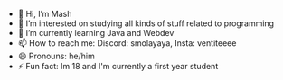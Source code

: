 - 👋 Hi, I’m Mash
- 👀 I’m interested on studying all kinds of stuff related to programming
- 🌱 I’m currently learning Java and Webdev
- 📫 How to reach me: Discord: smolayaya, Insta: ventiteeee
- 😄 Pronouns: he/him
- ⚡ Fun fact: Im 18 and I'm currently a first year student

<!---
Cakeyshi/Cakeyshi is a ✨ special ✨ repository because its `README.md` (this file) appears on your GitHub profile.
You can click the Preview link to take a look at your changes.
--->
